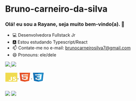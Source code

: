 # Bruno-carneiro-da-silva

### Olá! eu sou a Rayane, seja muito bem-vindo(a). 👋

- 💻 Desenvolvedora Fullstack Jr
- 🅰️ Estou estudando Typescript/React
- 📫 Contate-me no e-mail: brunocarneirosilva7@gmail.com
- 😄 Pronouns: ele/dele

<div>
  <a href="https://github.com/rayane-araujo">
  <img height="180em" src="https://github-readme-stats.vercel.app/api?username=rayane-araujo&show_icons=true&theme=radical&include_all_commits=false&count_private=true"/>
  <img height="180em" src="https://github-readme-stats.vercel.app/api/top-langs/?username=rayane-araujo&layout=compact&langs_count=6&theme=radical"/>
</div>

  
  <div style="display: inline_block"><br>
    <img align="center" alt="Ray-Js" height="30" width="40" src="https://raw.githubusercontent.com/devicons/devicon/master/icons/javascript/javascript-plain.svg">
    <img align="center" alt="Ray-HTML" height="30" width="40" src="https://raw.githubusercontent.com/devicons/devicon/master/icons/html5/html5-original.svg">
    <img align="center" alt="Ray-CSS" height="30" width="40" src="https://raw.githubusercontent.com/devicons/devicon/master/icons/css3/css3-original.svg">
  </div>
  
  ##
  
  <div>
    <a href = "https://wa.me/5519982473543" target:"_blank"><img src="https://img.shields.io/badge/WhatsApp-25D366?style=for-the-badge&logo=whatsapp&logoColor=white" target:"_blank"></a>
    <a href="https://www.linkedin.com/in/bruno-da-silva-041063174/" target:"_blank"><img src="https://img.shields.io/badge/-LinkedIn-%230077B5?style=for-the-badge&logo=linkedin&logoColor=white" target:"_blank"></a> 
  </div>
  
  
